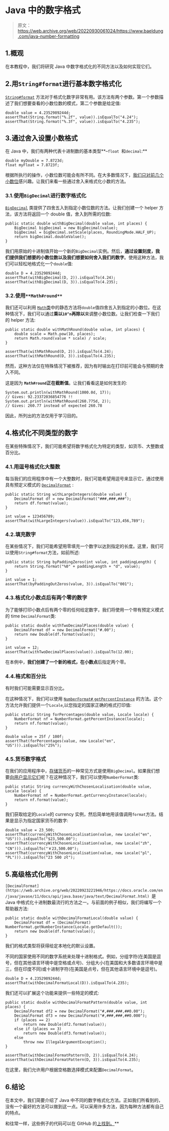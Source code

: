 # Java 中的数字格式

> 原文：<https://web.archive.org/web/20220930061024/https://www.baeldung.com/java-number-formatting>

## 1.概观

在本教程中，我们将研究 Java 中数字格式化的不同方法以及如何实现它们。

## 2.用`String#format`进行基本数字格式化

[`String#format`](https://web.archive.org/web/20220923221946/https://docs.oracle.com/en/java/javase/11/docs/api/java.base/java/lang/String.html#format(java.util.Locale,java.lang.String,java.lang.Object...)) 方法对于格式化数字非常有用。该方法有两个参数。第一个参数描述了我们想要查看的小数位数的模式，第二个参数是给定值:

```
double value = 4.2352989244d;
assertThat(String.format("%.2f", value)).isEqualTo("4.24");
assertThat(String.format("%.3f", value)).isEqualTo("4.235");
```

## 3.通过舍入设置小数格式

在 Java 中，我们有两种代表十进制数的基本类型**–`float `和`decimal`:**

```
double myDouble = 7.8723d;
float myFloat = 7.8723f;
```

根据所执行的操作，小数位数可能会有所不同。在大多数情况下，[我们只对前几个小数位](/web/20220923221946/https://www.baeldung.com/java-round-decimal-number)感兴趣。让我们来看一些通过舍入来格式化小数的方法。

### 3.1.使用`BigDecimal`进行数字格式化

[`BigDecimal`](https://web.archive.org/web/20220923221946/https://docs.oracle.com/en/java/javase/11/docs/api/java.base/java/math/BigDecimal.html) 类提供了四舍五入到指定小数位数的方法。让我们创建一个 helper 方法，该方法将返回一个 double 值，舍入到所需的位数:

```
public static double withBigDecimal(double value, int places) {
    BigDecimal bigDecimal = new BigDecimal(value);
    bigDecimal = bigDecimal.setScale(places, RoundingMode.HALF_UP);
    return bigDecimal.doubleValue();
}
```

我们用原始的十进制值开始一个新的`BigDecimal`实例。然后，**通过设置刻度，我们提供我们想要的小数位数以及我们想要如何舍入我们的数字**。使用这种方法，我们可以轻松地格式化一个`double`值:

```
double D = 4.2352989244d;
assertThat(withBigDecimal(D, 2)).isEqualTo(4.24);
assertThat(withBigDecimal(D, 3)).isEqualTo(4.235);
```

### 3.2.使用`**Math#round**`

我们还可以利用 [`Math`类](https://web.archive.org/web/20220923221946/https://docs.oracle.com/en/java/javase/11/docs/api/java.base/java/lang/Math.html)中的静态方法将`double`值四舍五入到指定的小数位。在这种情况下，我们可以通过**乘以`10^n`再除以**来调整小数位数。让我们检查一下我们的 helper 方法:

```
public static double withMathRound(double value, int places) {
    double scale = Math.pow(10, places);
    return Math.round(value * scale) / scale;
}
```

```
assertThat(withMathRound(D, 2)).isEqualTo(4.24);
assertThat(withMathRound(D, 3)).isEqualTo(4.235);
```

然而，这种方法仅在特殊情况下被推荐，因为有时输出在打印前可能会与预期的舍入不同。

这是因为 **`Math#round`正在截断值**。让我们看看这是如何发生的:

```
System.out.println(withMathRound(1000.0d, 17));
// Gives: 92.23372036854776 !!
System.out.println(withMathRound(260.775d, 2));
// Gives: 260.77 instead of expected 260.78 
```

因此，所列出的方法仅用于学习目的。

## 4.格式化不同类型的数字

在某些特殊情况下，我们可能希望将数字格式化为特定的类型，如货币、大整数或百分比。

### 4.1.用逗号格式化大整数

每当我们的应用程序中有一个大整数时，我们可能希望用逗号来显示它，通过使用具有预定义模式的 [`DecimalFormat`](https://web.archive.org/web/20220923221946/https://docs.oracle.com/en/java/javase/14/docs/api/java.base/java/text/DecimalFormat.html) :

```
public static String withLargeIntegers(double value) {
    DecimalFormat df = new DecimalFormat("###,###,###");
    return df.format(value);
}

int value = 123456789;
assertThat(withLargeIntegers(value)).isEqualTo("123,456,789");
```

### 4.2.填充数字

在某些情况下，我们可能希望用零填充一个数字以达到指定的长度。这里，我们可以使用`String#format`方法，如前所述:

```
public static String byPaddingZeros(int value, int paddingLength) {
    return String.format("%0" + paddingLength + "d", value);
}

int value = 1;
assertThat(byPaddingOutZeros(value, 3)).isEqualTo("001");
```

### 4.3.格式化小数点后有两个零的数字

为了能够打印小数点后有两个零的任何给定数字，我们将使用一个带有预定义模式的 time `DecimalFormat`类:

```
public static double withTwoDecimalPlaces(double value) {
    DecimalFormat df = new DecimalFormat("#.00");
    return new Double(df.format(value));
}

int value = 12; 
assertThat(withTwoDecimalPlaces(value)).isEqualTo(12.00);
```

在本例中，**我们创建了一个新的格式，在小数点**后指定两个零。

### 4.4.格式和百分比

有时我们可能需要显示百分比。

在这种情况下，我们可以使用 [`NumberFormat#` `getPercentInstance`](https://web.archive.org/web/20220923221946/https://docs.oracle.com/en/java/javase/14/docs/api/java.base/java/text/NumberFormat.html#getPercentInstance(java.util.Locale)) 的方法。这个方法允许我们提供一个`Locale`,以您指定的国家正确的格式打印值:

```
public static String forPercentages(double value, Locale locale) {
    NumberFormat nf = NumberFormat.getPercentInstance(locale);
    return nf.format(value);
}

double value = 25f / 100f;
assertThat(forPercentages(value, new Locale("en", "US"))).isEqualTo("25%");
```

### 4.5.货币数字格式

在我们的应用程序中，[存储货币](/web/20220923221946/https://www.baeldung.com/java-money-and-currency)的一种常见方式是使用`BigDecimal`。如果我们想要[向用户显示它们](/web/20220923221946/https://www.baeldung.com/java-money-into-words)呢？在这种情况下，我们可以使用`NumberFormat`类:

```
public static String currencyWithChosenLocalisation(double value, Locale locale) {
    NumberFormat nf = NumberFormat.getCurrencyInstance(locale);
    return nf.format(value);
}
```

我们获取给定的`Locale`的 currency 实例，然后简单地用该值调用`format`方法。结果是显示为指定国家货币的数字:

```
double value = 23_500;
assertThat(currencyWithChosenLocalisation(value, new Locale("en", "US"))).isEqualTo("$23,500.00");
assertThat(currencyWithChosenLocalisation(value, new Locale("zh", "CN"))).isEqualTo("￥23,500.00");
assertThat(currencyWithChosenLocalisation(value, new Locale("pl", "PL"))).isEqualTo("23 500 zł");
```

## 5.高级格式化用例

`[DecimalFormat](https://web.archive.org/web/20220923221946/https://docs.oracle.com/en/java/javase/11/docs/api/java.base/java/text/DecimalFormat.html) `是 Java 中格式化十进制数最流行的方法之一。与前面的例子相似，我们将编写一个帮助器方法:

```
public static double withDecimalFormatLocal(double value) {
    DecimalFormat df = (DecimalFormat) NumberFormat.getNumberInstance(Locale.getDefault());
    return new Double(df.format(value));
}
```

我们的格式类型将获得给定本地化的默认设置。

不同的国家使用不同的数字系统来处理十进制格式。例如，分组字符(在美国是逗号，但在其他语言环境中是空格或点号)、分组大小(在美国和大多数语言环境中是三，但在印度不同)或十进制字符(在美国是点号，但在其他语言环境中是逗号)。

```
double D = 4.2352989244d;
assertThat(withDecimalFormatLocal(D)).isEqualTo(4.235);
```

我们还可以扩展这个功能来提供一些特定的模式:

```
public static double withDecimalFormatPattern(double value, int places) {
    DecimalFormat df2 = new DecimalFormat("#,###,###,##0.00");
    DecimalFormat df3 = new DecimalFormat("#,###,###,##0.000");
    if (places == 2)
        return new Double(df2.format(value));
    else if (places == 3)
        return new Double(df3.format(value));
    else
        throw new IllegalArgumentException();
}

assertThat(withDecimalFormatPattern(D, 2)).isEqualTo(4.24); 
assertThat(withDecimalFormatPattern(D, 3)).isEqualTo(4.235);
```

在这里，我们允许用户根据空格数选择模式来配置`DecimalFormat`。

## 6.结论

在本文中，我们简要介绍了 Java 中不同的数字格式化方法。正如我们所看到的，没有一个最好的方法可以做到这一点。可以采用许多方法，因为每种方法都有自己的特点。

和往常一样，这些例子的代码可以在 GitHub 的[上找到。](https://web.archive.org/web/20220923221946/https://github.com/eugenp/tutorials/tree/master/core-java-modules/core-java-numbers-3)**